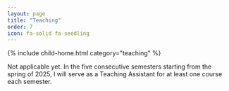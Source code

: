 ```yaml
---
layout: page
title: "Teaching"
order: 7
icon: fa-solid fa-seedling
---
```


<!-- <i class="fa-solid fa-seedling"></i> -->

{% include child-home.html category="teaching" %}

Not applicable yet. In the five consecutive semesters starting from the spring of 2025, I will serve as a Teaching Assistant for at least one course each semester.